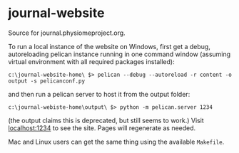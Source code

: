 # journal-website
Source for journal.physiomeproject.org.

To run a local instance of the website on Windows, first get a debug, autoreloading pelican instance running in one command window (assuming virtual environment with all required packages installed):

```
c:\journal-website-home\ $> pelican --debug --autoreload -r content -o output -s pelicanconf.py
```

and then run a pelican server to host it from the output folder:

```
c:\journal-webiste-home\output\ $> python -m pelican.server 1234
```

(the output claims this is deprecated, but still seems to work.) Visit [localhost:1234](http://localhost:1234) to see the site. Pages will regenerate as needed.

Mac and Linux users can get the same thing using the available `Makefile`.